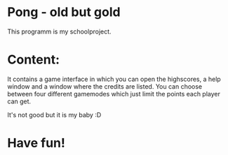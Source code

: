# Pong - old but gold

This programm is my schoolproject.


# Content:

It contains a game interface in which you can open the highscores, 
a help window and a window where the credits are listed.
You can choose between four different gamemodes which just
limit the points each player can get.


It's not good but it is my baby :D

# Have fun!
